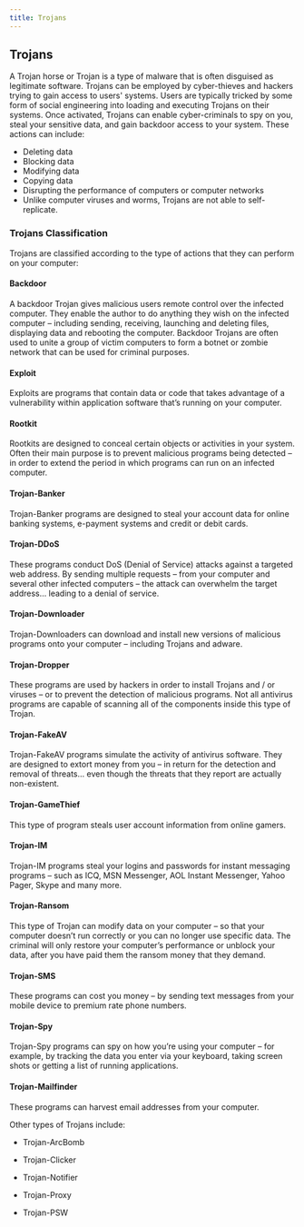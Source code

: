 ```yaml
---
title: Trojans
---
```

## Trojans

A Trojan horse or Trojan is a type of malware that is often disguised as legitimate software. Trojans can be employed by cyber-thieves and hackers trying to gain access to users' systems. Users are typically tricked by some form of social engineering into loading and executing Trojans on their systems. Once activated, Trojans can enable cyber-criminals to spy on you, steal your sensitive data, and gain backdoor access to your system. These actions can include:

- Deleting data
- Blocking data
- Modifying data
- Copying data
- Disrupting the performance of computers or computer networks
- Unlike computer viruses and worms, Trojans are not able to self-replicate.

### Trojans Classification

Trojans are classified according to the type of actions that they can perform on your computer:

#### Backdoor 
A backdoor Trojan gives malicious users remote control over the infected computer. They enable the author to do anything they wish on the infected computer – including sending, receiving, launching and deleting files, displaying data and rebooting the computer. Backdoor Trojans are often used to unite a group of victim computers to form a botnet or zombie network that can be used for criminal purposes.

#### Exploit 
Exploits are programs that contain data or code that takes advantage of a vulnerability within application software that’s running on your computer.

#### Rootkit 
Rootkits are designed to conceal certain objects or activities in your system. Often their main purpose is to prevent malicious programs being detected – in order to extend the period in which programs can run on an infected computer.

#### Trojan-Banker 
Trojan-Banker programs are designed to steal your account data for online banking systems, e-payment systems and credit or debit cards.

#### Trojan-DDoS 
These programs conduct DoS (Denial of Service) attacks against a targeted web address. By sending multiple requests – from your computer and several other infected computers – the attack can overwhelm the target address… leading to a denial of service.

#### Trojan-Downloader  
Trojan-Downloaders can download and install new versions of malicious programs onto your computer – including Trojans and adware.

#### Trojan-Dropper  
These programs are used by hackers in order to install Trojans and / or viruses – or to prevent the detection of malicious programs. Not all antivirus programs are capable of scanning all of the components inside this type of Trojan.

#### Trojan-FakeAV  
Trojan-FakeAV programs simulate the activity of antivirus software. They are designed to extort money from you – in return for the detection and removal of threats… even though the threats that they report are actually non-existent.

#### Trojan-GameThief 
This type of program steals user account information from online gamers.

#### Trojan-IM 
Trojan-IM programs steal your logins and passwords for instant messaging programs – such as ICQ, MSN Messenger, AOL Instant Messenger, Yahoo Pager, Skype and many more.

#### Trojan-Ransom 
This type of Trojan can modify data on your computer – so that your computer doesn’t run correctly or you can no longer use specific data. The criminal will only restore your computer’s performance or unblock your data, after you have paid them the ransom money that they demand.

#### Trojan-SMS 
These programs can cost you money – by sending text messages from your mobile device to premium rate phone numbers.

#### Trojan-Spy  
Trojan-Spy programs can spy on how you’re using your computer – for example, by tracking the data you enter via your keyboard, taking screen shots or getting a list of running applications.

#### Trojan-Mailfinder 
These programs can harvest email addresses from your computer.

Other types of Trojans include:

- Trojan-ArcBomb

- Trojan-Clicker

- Trojan-Notifier

- Trojan-Proxy

- Trojan-PSW 
